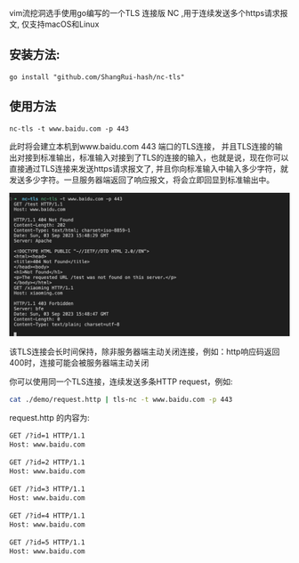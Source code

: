 vim流挖洞选手使用go编写的一个TLS 连接版 NC ,用于连续发送多个https请求报文, 仅支持macOS和Linux

## 安装方法:
```
go install "github.com/ShangRui-hash/nc-tls"
```

## 使用方法

```
nc-tls -t www.baidu.com -p 443 
```

此时将会建立本机到www.baidu.com 443 端口的TLS连接， 并且TLS连接的输出对接到标准输出，标准输入对接到了TLS的连接的输入，也就是说，现在你可以直接通过TLS连接来发送https请求报文了, 并且你向标准输入中输入多少字符，就发送多少字符。一旦服务器端返回了响应报文，将会立即回显到标准输出中。

![](snapshot.jpg)

该TLS连接会长时间保持，除非服务器端主动关闭连接，例如：http响应码返回400时，连接可能会被服务器端主动关闭

你可以使用同一个TLS连接，连续发送多条HTTP request，例如:

```sh 
cat ./demo/request.http | tls-nc -t www.baidu.com -p 443
```
request.http 的内容为:
```
GET /?id=1 HTTP/1.1
Host: www.baidu.com 

GET /?id=2 HTTP/1.1
Host: www.baidu.com 

GET /?id=3 HTTP/1.1
Host: www.baidu.com 

GET /?id=4 HTTP/1.1
Host: www.baidu.com 

GET /?id=5 HTTP/1.1
Host: www.baidu.com 

```

